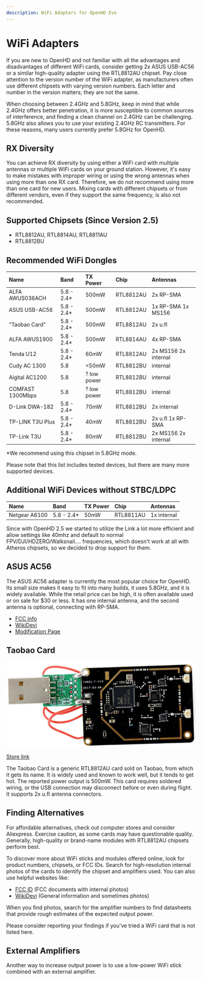 ```yaml
---
description: WiFi Adapters for OpenHD Evo
---
```


# WiFi Adapters

If you are new to OpenHD and not familiar with all the advantages and disadvantages of different WiFi cards, consider getting 2x ASUS USB-AC56 or a similar high-quality adapter using the RTL8812AU chipset. Pay close attention to the version number of the WiFi adapter, as manufacturers often use different chipsets with varying version numbers. Each letter and number in the version matters; they are not the same.

When choosing between 2.4GHz and 5.8GHz, keep in mind that while 2.4GHz offers better penetration, it is more susceptible to common sources of interference, and finding a clean channel on 2.4GHz can be challenging. 5.8GHz also allows you to use your existing 2.4GHz RC transmitters. For these reasons, many users currently prefer 5.8GHz for OpenHD.

## RX Diversity

You can achieve RX diversity by using either a WiFi card with multiple antennas or multiple WiFi cards on your ground station. However, it's easy to make mistakes with improper wiring or using the wrong antennas when using more than one RX card. Therefore, we do not recommend using more than one card for new users. Mixing cards with different chipsets or from different vendors, even if they support the same frequency, is also not recommended.

## Supported Chipsets (Since Version 2.5)

- RTL8812AU, RTL8814AU, RTL8811AU
- RTL8812BU

## Recommended WiFi Dongles

| Name               | Band       | TX Power    | Chip      | Antennas                     |
| :----------------- | :--------- | :-------    | :-------- | :--------------------------- |
| ALFA AWUS036ACH    | 5.8 - 2.4* | 500mW       | RTL8812AU | 2x RP-SMA                    |
| ASUS USB-AC56      | 5.8 - 2.4* | 500mW       | RTL8812AU | 1x RP-SMA 1x MS156           |
| "Taobao Card"      | 5.8 - 2.4* | 500mW       | RTL8812AU | 2x u.fl                      |
| ALFA AWUS1900      | 5.8 - 2.4* | 500mW       | RTL8814AU | 4x RP-SMA                    |
| Tenda U12          | 5.8 - 2.4* | 60mW        | RTL8812AU | 2x MS156 2x internal         |
| Cudy AC 1300       | 5.8        | <50mW       | RTL8812BU | internal                     |
| Aigital AC1200     | 5.8        | ? low power | RTL8812BU | internal                     |
| COMFAST 1300Mbps   | 5.8        | ? low power | RTL8812BU | internal                     |
| D-Link DWA-182     | 5.8 - 2.4* | 70mW        | RTL8812BU | 2x internal                  |
| TP-LINK T3U Plus   | 5.8 - 2.4* | 40mW        | RTL8812BU | 2x u.fl 1x RP-SMA            |
| TP-Link T3U        | 5.8 - 2.4* | 80mW        | RTL8812BU | 2x MS156 2x internal         |


*We recommend using this chipset in 5.8GHz mode.

Please note that this list includes tested devices, but there are many more supported devices.

## Additional WiFi Devices without STBC/LDPC
| Name               | Band       | TX Power    | Chip      | Antennas                     |
| :----------------- | :--------- | :-------    | :-------- | :--------------------------- |
| Netgear A6100      | 5.8 - 2.4* | 50mW        | RTL8811AU | 1x internal                  |


Since with OpenHD 2.5 we started to utilize the Link a lot more efficient and allow settings like 40mhz and default to normal FPV/DJI/HDZERO/Walksnail.... frequencies, which doesn't work at all with Atheros chipsets, so we decided to drop support for them.



## ASUS AC56

The ASUS AC56 adapter is currently the most popular choice for OpenHD. Its small size makes it easy to fit into many builds, it uses 5.8GHz, and it is widely available. While the retail price can be high, it is often available used or on sale for $30 or less. It has one internal antenna, and the second antenna is optional, connecting with RP-SMA.

- [FCC info](https://fccid.io/MSQ-USBAC56)
- [WikiDevi](https://deviwiki.com/wiki/ASUS_USB-AC56)
- [Modification Page](https://forum.openhdfpv.org/t/asus-usb-ac56-wiring-antennas-etc/103)

## Taobao Card

![Taobao Card](.gitbook/assets/taobaocard.jpg)

[Store link](https://a.aliexpress.com/_rIjofM)

The Taobao Card is a generic RTL8812AU card sold on Taobao, from which it gets its name. It is widely used and known to work well, but it tends to get hot. The reported power output is 500mW. This card requires soldered wiring, or the USB connection may disconnect before or even during flight. It supports 2x u.fl antenna connectors.

## Finding Alternatives

For affordable alternatives, check out computer stores and consider Aliexpress. Exercise caution, as some cards may have questionable quality. Generally, high-quality or brand-name modules with RTL8812AU chipsets perform best.

To discover more about WiFi sticks and modules offered online, look for product numbers, chipsets, or FCC IDs. Search for high-resolution internal photos of the cards to identify the chipset and amplifiers used. You can also use helpful websites like:

- [FCC ID](https://fccid.io/) (FCC documents with internal photos)
- [WikiDevi](https://wikidevi.com/wiki/) (General information and sometimes photos)

When you find photos, search for the amplifier numbers to find datasheets that provide rough estimates of the expected output power.

Please consider reporting your findings if you've tried a WiFi card that is not listed here.

## External Amplifiers

Another way to increase output power is to use a low-power WiFi stick combined with an external amplifier.
